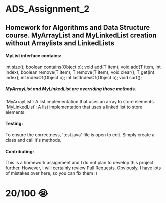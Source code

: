 # ADS_Assignment_2
## Homework for Algorithms and Data Structure course. MyArrayList and MyLinkedList creation without Arraylists and LinkedLists

<h4> MyList interface contains: </h4>

int size();
boolean contains(Object o);
void add(T item);
void add(T item, int index);
boolean remove(T item);
T remove(T item);
void clear();
T get(int index);
int indexOf(Object o);
int lastIndexOf(Object o);
void sort();

<h5> MyArrayList and MyLinkedList are overriding those methods. </h5>

'MyArrayList': A list implementation that uses an array to store elements.
'MyLinkedList': A list implementation that uses a linked list to store elements.

<h4> Testing: </h4>
To ensure the correctness, 'test.java' file is open to edit. Simply create a class and call it's methods. 

<h4> Contributing: </h4>
This is a homework assignment and I do not plan to develop this project further. However, I will certainly review Pull Requests. Obviously, I have lots of mistakes over here, so you can fix them :)

<h1> 20/100 😭 </h1>
